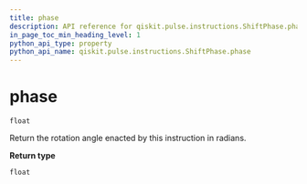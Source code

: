 ```yaml
---
title: phase
description: API reference for qiskit.pulse.instructions.ShiftPhase.phase
in_page_toc_min_heading_level: 1
python_api_type: property
python_api_name: qiskit.pulse.instructions.ShiftPhase.phase
---
```


# phase

<span id="qiskit.pulse.instructions.ShiftPhase.phase" />

`float`

Return the rotation angle enacted by this instruction in radians.

**Return type**

`float`

